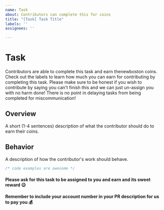 ```yaml
---
name: Task
about: Contributors can complete this for coins
title: "[Task] Task Title"
labels: ''
assignees: ''

---
```


<!-- Make sure to include the amount of coins the contributors will earn for completing this task by adding a tag that follows the following format: `PR Reward - NUMBER_OF_COINS` -->

<!-- Do not remove this part -->
# Task

Contributors are able to complete this task and earn thenewboston coins.  Check out the labels to learn how much you can earn for contributing by completing this task.  Please make sure to be honest if you wish to contribute by saying you can't finish this and we can just un-assign you with no harm done!  There is no point in delaying tasks from being completed for miscommunication!
<!-- Alright, now fill in the following areas below -->

## Overview

A short (1-4 sentences) description of what the contributor should do to earn their coins.

## Behavior

A description of how the contributor's work should behave.

```ts
/* code examples are awesome */
```

<!-- Do not remove these notices! -->
#### Please ask for this task to be assigned to you and earn and its sweet reward 😉
#### Remember to include your account number in your PR description for us to pay you 💰
